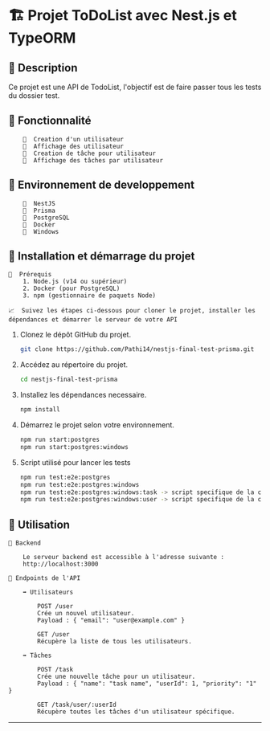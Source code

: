 # 🏗️ Projet ToDoList avec Nest.js et TypeORM

## 📌 Description

Ce projet est une API de TodoList, l'objectif est de faire passer tous les tests du dossier test.

## 📌 Fonctionnalité

        🔴  Creation d'un utilisateur
        🔴  Affichage des utilisateur
        🔴  Creation de tâche pour utilisateur
        🔴  Affichage des tâches par utilisateur

## 📌 Environnement de developpement

        🔴  NestJS
        🔴  Prisma
        🔴  PostgreSQL
        🔴  Docker
        🔴  Windows

## 📌 Installation et démarrage du projet

    📝  Prérequis
        1. Node.js (v14 ou supérieur)
        2. Docker (pour PostgreSQL)
        3. npm (gestionnaire de paquets Node)

    📈  Suivez les étapes ci-dessous pour cloner le projet, installer les dépendances et démarrer le serveur de votre API

1. Clonez le dépôt GitHub du projet.
    ```bash
    git clone https://github.com/Pathi14/nestjs-final-test-prisma.git
    ```

2. Accédez au répertoire du projet.
    ```bash
    cd nestjs-final-test-prisma
    ```

3. Installez les dépendances necessaire.
    ```bash
    npm install
    ```

4. Démarrez le projet selon votre environnement.
    ```bash
    npm run start:postgres
    npm run start:postgres:windows
    ```

5. Script utilisé pour lancer les tests 
    ```bash
    npm run test:e2e:postgres
    npm run test:e2e:postgres:windows
    npm run test:e2e:postgres:windows:task -> script specifique de la classe de test task sur windows
    npm run test:e2e:postgres:windows:user -> script specifique de la classe de test task sur windows
    ```

## 📌 Utilisation

    📍 Backend

        Le serveur backend est accessible à l'adresse suivante :
        http://localhost:3000

    📍 Endpoints de l'API
        
        ➡️ Utilisateurs

            POST /user
            Crée un nouvel utilisateur.
            Payload : { "email": "user@example.com" }

            GET /user
            Récupère la liste de tous les utilisateurs.
        
        ➡️ Tâches
        
            POST /task
            Crée une nouvelle tâche pour un utilisateur.
            Payload : { "name": "task name", "userId": 1, "priority": "1" }

            GET /task/user/:userId
            Récupère toutes les tâches d'un utilisateur spécifique.

---

